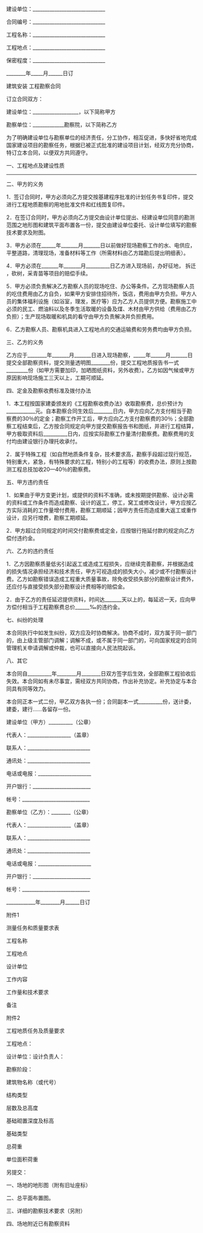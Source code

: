 
 





建设单位：______________________________




合同编号：______________________________




工程名称：______________________________




工程地点：______________________________




保密程度：______________________________




________年_____月______日订




建筑安装
工程勘察合同





订立合同双方：




建设单位：___________________，以下简称甲方




勘察单位：_____________勘察院，以下简称乙方




为了明确建设单位与勘察单位的经济责任，分工协作，相互促进，多快好省地完成国家建设项目的勘察任务，根据已被正式批准的建设项目计划，经双方充分协商，特订立本合同，以便双方共同遵守。




一、工程地点及建设性质




___________________________________




二、甲方的义务




1．签订合同时，甲方必须向乙方提交按基建程序批准的计划任务书复印件，提交进行工程地质勘察的用地批准文件和红线图复印件。




2．在签订合同时，甲方必须向乙方提交由设计单位提出、经建设单位同意的勘测范围之地形图和建筑平面布置各一份，提交由建设单位委托、设计单位填写的勘察技术要求及附图。




3．甲方必须在______年_______月_______日以前做好现场勘察工作的水、电供应，平整道路，清理现场，准备材料等工作（所需材料由乙方踏勘后提出明细表）。




4．甲方必须在_______年_______月__________日乙方进入现场前，办好征地，
拆迁
，砍树，采青苗等项目的赔偿手续。




5．甲方必须负责解决乙方勘察人员的现场吃住、办公等条件。乙方现场勘察人员的吃住费用由乙方自负，如果甲方安排住招待所，饭店，费用由甲方负担。甲方人员的集体福利设施（如浴室，理发，医疗等）应为乙方人员提供方便。勘察施工中必须的民工、燃油料以及冬季生活取暖的设备及煤、木材由甲方供给（费用由乙方负担）；生产现场取暖和机具的看守由甲方负责解决并负担费用。




6．乙方勘察人员、勘察机具进入工程地点的交通运输费和劳务费均由甲方负担。




三、乙方的义务




乙方应于________年_______月_______日进入现场勘察，_____年______月_______日提交全部勘察资料，提交测量透明图________份，提交工程地质报告书一式_________份（如甲方需要加印，加晒图纸资料，另外收费）。乙方如因气候或甲方原因影响现场施工三天以上，工期可顺延。




四、定金及勘察收费标准及拨付办法




1．本工程按国家建委颁发的《工程勘察收费办法》收取勘察费，总价预计为____________元。自本勘察合同生效后________日内，甲方应向乙方支付相当于勘察费的30％的定金；勘察工作开工后，甲方应向乙方支付勘察费的30％；全部勘察工程结束后，乙方按合同规定向甲方提交勘察报告书和图纸，并进行工程结算，甲方极取资料后__________日内，应按实际勘察工作量清付勘察费。勘察费用的支付均由建设银行办理托收承付。




2．属于特殊工程（如自然地质条件复杂，技术要求高，勘察手段超过现行规范，特别重大，紧急，有特殊要求的工程，特别小的工程等）的收费办法，原则上按勘测工程总技加收20—40％的勘察费。




五、甲方违约责任




1．如果由于甲方变更计划，或提供的资料不准确，或未按期提供勘察、设计必需的资料或工作条件而造成勘察、设计的返工，停工，窝工或修改设计，甲方应按乙方实际消耗的工作量增付费用，勘察工期顺延；因甲方责任而造成重大返工或重作设计，应另行增费，勘察工期顺延。




2．甲方超过合同规定的时间交付勘察费或定金，应按银行拖延付款的规定向乙方偿付违约金。




六、乙方的违约责任




1．乙方因勘察质量低劣引起返工或造成工程损失，应继续完善勘察，并根据造成的损失情况承担经济和技术责任，甲方可视造成的损失大小，减少或不付勘察设计费。乙方如勘察错误造成工程重大质量事故，除免收受损失部分的勘察设计费外，还应付与直接受损失部分勘察设计费相等的赔偿金。




2．由于乙方的责任延迟提供资料，时间达_______天以上的，每延迟一天，应向甲方偿付相当于工程勘察费总价______‰的违约金。




七、纠纷的处理




本合同执行中如发生纠纷，双方应及时协商解决。协商不成时，双方属于同一部门的，由上级主管部门调解；调解不成，或不属于同一部门的，可向国家规定的合同管理机关申请调解或仲裁，也可以直接向人民法院起诉。




八、其它




本合同自__________年________月________日双方签字后生效，全部勘察工程验收后失效。本合同如有未尽事宜，需经双方共同协商，作出补充协定。补充协定与本合同具有同等效力。




本合同正本一式二份，甲乙双方各执一份；合同副本一式__________份，送计委，建委，建行……各留存一份。




建设单位（甲方）__________（公章）




代表人：__________________（盖章）




联系人：__________________________




通讯处：__________________________




电话或电报：______________________




开户银行：________________________




帐号：____________________________




勘察单位（乙方）：________（公章）




代表人：__________________（盖章）




联系人：__________________________




通讯处：__________________________




电话或电报：______________________




开户银行：________________________




帐号：____________________________




____________年________月______日订




附件1




测量任务和质量要求表




工程名称




工程地点




设计单位




工作内容




工作量和技术要求




备注




附件2




工程地质任务及质量要求




工程地点：




设计单位：设计负责人：




勘察阶段：




建筑物名称（或代号）




结构类型




层数及总高度




基础砌置深度及标高




基础类型




总荷重




单位面积荷重




另提交：




一、场地的地形图（附有旧址座标）




二、总平面布置图。




三、详细的勘察技术要求（另附）




四、场地附近已有勘察资料

 


 

 
 
 
 
 
  


  
 

  


  


  
 
 
 
 

